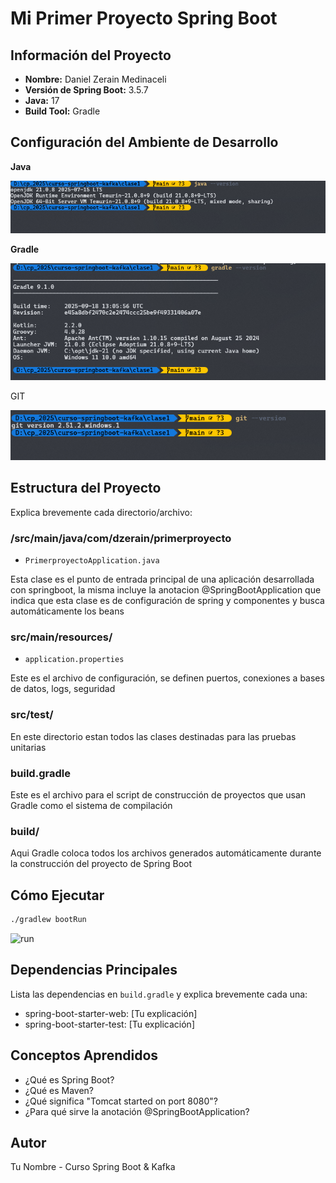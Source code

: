 # Mi Primer Proyecto Spring Boot

## Información del Proyecto

- **Nombre:** Daniel Zerain Medinaceli
- **Versión de Spring Boot:** 3.5.7
- **Java:** 17
- **Build Tool:** Gradle

## Configuración del Ambiente de Desarrollo

**Java**

![java](screenshots\java.png)

**Gradle**

![gradle](screenshots\gradle.png)

GIT

![git](screenshots\git.png)



## Estructura del Proyecto

Explica brevemente cada directorio/archivo:

### /src/main/java/com/dzerain/primerproyecto
- `PrimerproyectoApplication.java`

Esta clase es el punto de entrada principal de una aplicación desarrollada con springboot, la misma incluye la anotacion @SpringBootApplication que indica que esta clase es de configuración de spring y componentes y busca automáticamente los beans 

### src/main/resources/
- `application.properties`

Este es el archivo de configuración, se definen puertos, conexiones a bases de datos, logs, seguridad

### src/test/
En este directorio estan todos las clases destinadas para las pruebas unitarias

### build.gradle
Este es el archivo para el script de construcción de proyectos que usan Gradle como el sistema de compilación 

### build/
Aqui Gradle coloca todos los archivos generados automáticamente durante la construcción del proyecto de Spring Boot

## Cómo Ejecutar

```bash
./gradlew bootRun
```

![run](D:\cp_2025\curso-springboot-kafka\clase1\screenshots\captura1.png)

## Dependencias Principales

Lista las dependencias en `build.gradle` y explica brevemente cada una:
- spring-boot-starter-web: [Tu explicación]
- spring-boot-starter-test: [Tu explicación]

## Conceptos Aprendidos

- ¿Qué es Spring Boot?
- ¿Qué es Maven?
- ¿Qué significa "Tomcat started on port 8080"?
- ¿Para qué sirve la anotación @SpringBootApplication?

## Autor
Tu Nombre - Curso Spring Boot & Kafka